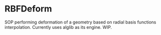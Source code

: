 RBFDeform 
========

SOP performing deformation of a geometry based on radial basis functions interpolation. Currently uses alglib as its engine. WIP.